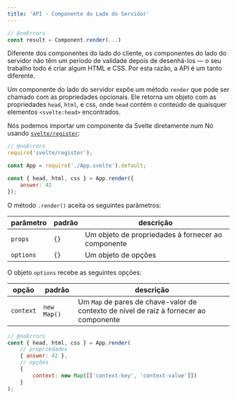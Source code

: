 ```yaml
---
title: 'API - Componente do Lado do Servidor'
---
```


```js
// @noErrors
const result = Component.render(...)
```

Diferente dos componentes do lado do cliente, os componentes do lado do servidor não têm um período de validade depois de desenhá-los — o seu trabalho todo é criar algum HTML e CSS. Por esta razão, a API é um tanto diferente.

Um componente do lado do servidor expõe um método `render` que pode ser chamado com as propriedades opcionais. Ele retorna um objeto com as propriedades `head`, `html`, e css, onde `head` contém o conteúdo de quaisquer elementos `<svelte:head>` encontrados.

Nós podemos importar um componente da Svelte diretamente num Nó usando [`svelte/register`](/docs/svelte-register):

```js
// @noErrors
require('svelte/register');

const App = require('./App.svelte').default;

const { head, html, css } = App.render({
	answer: 42
});
```

O método `.render()` aceita os seguintes parâmetros:

| parâmetro | padrão | descrição                                        |
| --------- | ------- | -------------------------------------------------- |
| `props`   | `{}`    | Um objeto de propriedades à fornecer ao componente |
| `options` | `{}`    | Um objeto de opções                                |

O objeto `options` recebe as seguintes opções:

| opção    | padrão     | descrição                                                              |
| --------- | ----------- | ------------------------------------------------------------------------ |
| `context` | `new Map()` | Um `Map` de pares de chave-valor de contexto de nível de raiz à fornecer ao componente |

```js
// @noErrors
const { head, html, css } = App.render(
	// propriedades
	{ answer: 42 },
	// opções
	{
		context: new Map([['context-key', 'context-value']])
	}
);
```
